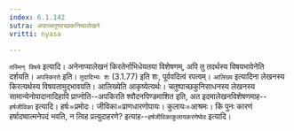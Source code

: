 ```yaml
---
index: 6.1.142
sutra: अपाच्चतुष्पाच्छकनिष्वालेखने
vritti: nyasa

---
```

`तस्मिन् विषये` इत्यादि। अनेनाप्यालेखनं किरतेर्नाभिधेयतया विशेषणम्, अपि तु तदर्थस्य विषयभावेनेति दर्शयति। `अपस्किरते` इति। `तुदादिभ्यः शः` (3.1.77) इति शः, पूर्ववदित्वं रपत्वम्। `आलिख्य` इत्यादिना लेखनस्य किरत्यर्थस्य विषयतामुद्भावयति। आलिख्येति आकृष्येत्यर्थः।
चतुष्पाच्छकुनिसाधनस्य लेखनस्य सामान्येनोपादानादिहापि प्राप्नोति--अपकिरति श्वौदनपिण्डमाशित इति, अत इदमालेखनविशेषणमाह--`हर्षजीविका` इत्यादि। हर्षः=प्रमोदः। जीविका=प्राणधारणोपायः। कुलायः=आश्रमः।
किं पुनः कारणं हर्षादष्वात्मनेपदं भवति, न त्विह प्रत्युदाहरणे? इत्याह--`हर्षजीविकाकुलायकरणेष्वेव` इत्यादि।